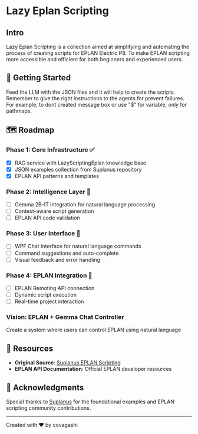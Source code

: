 # Lazy Eplan Scripting

## Intro

Lazy Eplan Scripting is a collection aimed at simplifying and automating the process of creating scripts for EPLAN Electric P8. To make EPLAN scripting more accessible and efficient for both beginners and experienced users.

## 🚀 Getting Started

Feed the LLM with the JSON files and it will help to create the scripts.
Remember to give the right instructions to the agents for prevent failures.
For example, to dont created message box or use "$" for variable, only for pathmaps.

## 🗺️ Roadmap

### **Phase 1**: Core Infrastructure ✅
- [x] RAG service with LazyScriptingEplan knowledge base
- [x] JSON examples collection from Suplanus repository
- [x] EPLAN API patterns and templates

### **Phase 2**: Intelligence Layer 🔄
- [ ] Gemma 2B-IT integration for natural language processing
- [ ] Context-aware script generation
- [ ] EPLAN API code validation

### **Phase 3**: User Interface 🔮
- [ ] WPF Chat Interface for natural language commands
- [ ] Command suggestions and auto-complete
- [ ] Visual feedback and error handling

### **Phase 4**: EPLAN Integration 🔮
- [ ] EPLAN Remoting API connection
- [ ] Dynamic script execution
- [ ] Real-time project interaction

### **Vision**: EPLAN + Gemma Chat Controller
Create a system where users can control EPLAN using natural language


## 🔗 Resources

- **Original Source**: [Suplanus EPLAN Scripting](https://github.com/Suplanus/EPLAN-Scripting/tree/master)
- **EPLAN API Documentation**: Official EPLAN developer resources

## 🙏 Acknowledgments

Special thanks to [Suplanus](https://github.com/Suplanus) for the foundational examples and EPLAN scripting community contributions.

---

Created with ❤️ by covagashi